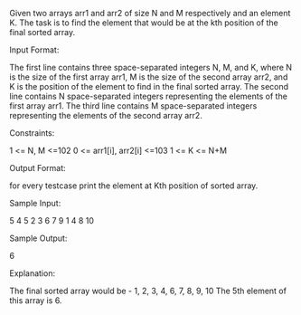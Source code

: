 Given two arrays arr1 and arr2 of size N and M respectively and an element K.
The task is to find the element that would be at the kth position of the final sorted array.

Input Format:

The first line contains three space-separated integers N, M, and K, where N is the size of the first array arr1, M is the size of the second array arr2, and K is the position of the element to find in the final sorted array.
The second line contains N space-separated integers representing the elements of the first array arr1.
The third line contains M space-separated integers representing the elements of the second array arr2.

Constraints:

1 <= N, M <=102
0 <= arr1[i], arr2[i] <=103
1 <= K <= N+M

Output Format:

for every testcase print the element at Kth position of sorted array.

Sample Input:

5 4 5
2 3 6 7 9
1 4 8 10

Sample Output:

6

Explanation:

The final sorted array would be - 1, 2, 3, 4, 6, 7, 8, 9, 10 The 5th element of this array is 6.